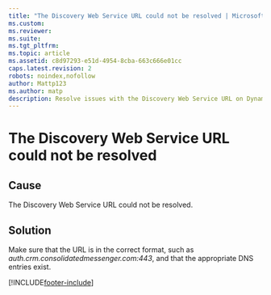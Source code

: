 ```yaml
---
title: "The Discovery Web Service URL could not be resolved | Microsoft Docs"
ms.custom: 
ms.reviewer: 
ms.suite: 
ms.tgt_pltfrm: 
ms.topic: article
ms.assetid: c8d97293-e51d-4954-8cba-663c666e01cc
caps.latest.revision: 2
robots: noindex,nofollow
author: Mattp123
ms.author: matp
description: Resolve issues with the Discovery Web Service URL on Dynamics 365 with our step-by-step guide. Ensure correct URL format and DNS entries.
---
```

# The Discovery Web Service URL could not be resolved

## Cause 
 The Discovery Web Service URL could not be resolved.  
  
## Solution
 Make sure that the URL is in the correct format, such as *auth.crm.consolidatedmessenger.com:443*, and that the appropriate DNS entries exist. 



[!INCLUDE[footer-include](../../../includes/footer-banner.md)]